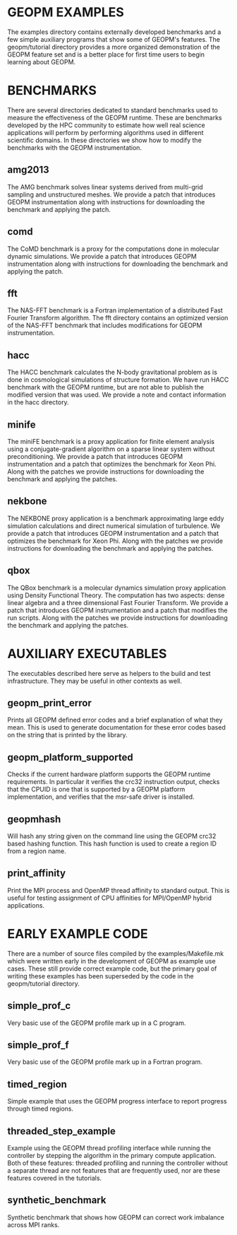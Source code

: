 GEOPM EXAMPLES
==============
The examples directory contains externally developed benchmarks and a
few simple auxiliary programs that show some of GEOPM's features.  The
geopm/tutorial directory provides a more organized demonstration of
the GEOPM feature set and is a better place for first time users to
begin learning about GEOPM.

BENCHMARKS
==========
There are several directories dedicated to standard benchmarks used to
measure the effectiveness of the GEOPM runtime.  These are benchmarks
developed by the HPC community to estimate how well real science
applications will perform by performing algorithms used in different
scientific domains.  In these directories we show how to modify the
benchmarks with the GEOPM instrumentation.

amg2013
-------
The AMG benchmark solves linear systems derived from multi-grid
sampling and unstructured meshes.  We provide a patch that introduces
GEOPM instrumentation along with instructions for downloading the
benchmark and applying the patch.

comd
----
The CoMD benchmark is a proxy for the computations done in molecular
dynamic simulations.  We provide a patch that introduces GEOPM
instrumentation along with instructions for downloading the benchmark
and applying the patch.

fft
---
The NAS-FFT benchmark is a Fortran implementation of a distributed
Fast Fourier Transform algorithm.  The fft directory contains an
optimized version of the NAS-FFT benchmark that includes modifications
for GEOPM instrumentation.

hacc
----
The HACC benchmark calculates the N-body gravitational problem as is
done in cosmological simulations of structure formation.  We have run
HACC benchmark with the GEOPM runtime, but are not able to publish the
modified version that was used.  We provide a note and contact
information in the hacc directory.

minife
------
The miniFE benchmark is a proxy application for finite element
analysis using a conjugate-gradient algorithm on a sparse linear
system without preconditioning.  We provide a patch that introduces
GEOPM instrumentation and a patch that optimizes the benchmark for
Xeon Phi.  Along with the patches we provide instructions for
downloading the benchmark and applying the patches.

nekbone
-------
The NEKBONE proxy application is a benchmark approximating large eddy
simulation calculations and direct numerical simulation of turbulence.
We provide a patch that introduces GEOPM instrumentation and a patch
that optimizes the benchmark for Xeon Phi.  Along with the patches we
provide instructions for downloading the benchmark and applying the
patches.

qbox
----
The QBox benchmark is a molecular dynamics simulation proxy
application using Density Functional Theory.  The computation has two
aspects: dense linear algebra and a three dimensional Fast Fourier
Transform.  We provide a patch that introduces GEOPM instrumentation
and a patch that modifies the run scripts.  Along with the patches we
provide instructions for downloading the benchmark and applying the
patches.

AUXILIARY EXECUTABLES
=====================
The executables described here serve as helpers to the build and test
infrastructure.  They may be useful in other contexts as well.

geopm_print_error
-----------------
Prints all GEOPM defined error codes and a brief explanation of what
they mean.  This is used to generate documentation for these error
codes based on the string that is printed by the library.

geopm_platform_supported
------------------------
Checks if the current hardware platform supports the GEOPM runtime
requirements.  In particular it verifies the crc32 instruction output,
checks that the CPUID is one that is supported by a GEOPM platform
implementation, and verifies that the msr-safe driver is installed.

geopmhash
---------
Will hash any string given on the command line using the GEOPM crc32
based hashing function.  This hash function is used to create a region
ID from a region name.

print_affinity
--------------
Print the MPI process and OpenMP thread affinity to standard output.
This is useful for testing assignment of CPU affinities for MPI/OpenMP
hybrid applications.


EARLY EXAMPLE CODE
==================
There are a number of source files compiled by the
examples/Makefile.mk which were written early in the development of
GEOPM as example use cases.  These still provide correct example code,
but the primary goal of writing these examples has been superseded
by the code in the geopm/tutorial directory.

simple_prof_c
-------------
Very basic use of the GEOPM profile mark up in a C program.

simple_prof_f
-------------
Very basic use of the GEOPM profile mark up in a Fortran program.

timed_region
------------
Simple example that uses the GEOPM progress interface to report
progress through timed regions.

threaded_step_example
---------------------
Example using the GEOPM thread profiling interface while running the
controller by stepping the algorithm in the primary compute
application.  Both of these features: threaded profiling and running
the controller without a separate thread are not features that are
frequently used, nor are these features covered in the tutorials.

synthetic_benchmark
-------------------
Synthetic benchmark that shows how GEOPM can correct work imbalance
across MPI ranks.

